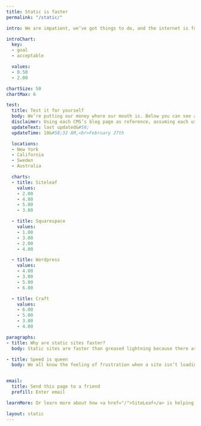 ```yaml
---
title: Static is faster
permalink: "/static/"

intro: We are impatient, we’ve got things to do, and the internet is full of websites clamoring for our attention. Nothing is more frustrating than a webpage loading at a snail’s pace - in that time we could have made a tasty sandwich (or at least ordered delivery).<br><br>It’s well documented that the longer a website takes to load the more users bounce, and the less engagement they will have with the website once loaded. This is even more true for mobile users, according to Google 53% of visits are abandoned if a mobile site takes longer than three seconds to load.<br><br>A slow site can be a negative ranking factor for SEO and soon page speed with become a ranking factor on Google for mobile searches. Back in 2010 Google said 2 seconds is the threshold for e-commerce website acceptability, and Google aimed for under half a second. That was eight years ago, but it somehow still seems to be a barometer for acceptable web page load time.

introChart:
  key:
  - goal
  - acceptable

  values:
  - 0.50
  - 2.00

chartSize: 50
chartMax: 6

test:
  title: Test it for yourself
  body: We’re putting our money where our mouth is. Below you can see a speed comparison of Siteleaf—which generates static websites—along with popular traditional CMS’s including Squarespace, Craft, and Wordpress - these stats&#42; are updated every couple of hours, from different global locations using Pingdom.
  disclaimer: Using each CMS’s blog page as reference, assuming each uses their own product to power their blog.
  updateText: last updated&#58;
  updateTime: 10&#58;32 AM,<br>February 27th

  locations:
  - New York
  - California
  - Sweden
  - Australia

  charts:
  - title: Siteleaf
    values:
    - 2.00
    - 4.00
    - 5.00
    - 3.00

  - title: Squarespace
    values:
    - 1.00
    - 3.00
    - 2.00
    - 4.00

  - title: Wordpress
    values:
    - 4.00
    - 3.00
    - 5.00
    - 6.00

  - title: Craft
    values:
    - 6.00
    - 5.00
    - 3.00
    - 4.00

paragraphs:
- title: Why are static sites faster?
  body: Static sites are faster than greased lightning because there are no databases to sift through, no templates to generate, and no heavy lifting at all.<br><br>Web servers are primed to deliver static websites super fast, because the whole site is made of static HTML files just hanging out on the server waiting to be served, meaning once a request is sent to the server the site populates instantly.

- title: Speed is queen
  body: We all know the feeling of frustration when a site isn’t loading. A fast website is good user experience, and satisfying UX leads to better conversions and more engagement with your content. Go faster with Siteleaf.<br><br>With Siteleaf you get the same editing capabilities as traditional content management systems, but instead of re-rendering each page when requested, your site is compiled to static files, making your site more secure and speedy.<br><br>Siteleaf uses tools developers love, and our simple user interface makes adding content a breeze. Your website’s entire source code and content are completely portable so you can update from anywhere. Plus, it will load faster than your competitor's site too - that’s the cherry on top.


email:
  title: Send this page to a friend
  prefill: Enter email

learnMore: Or learn more about how <a href="/">SiteLeaf</a> is helping people build static sites.

layout: static
---
```

